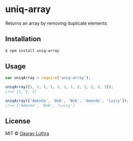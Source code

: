 # uniq-array

Returns an array by removing duplicate elements


## Installation

```sh
$ npm install uniq-array
```


## Usage

```js
var uniqArray = require('uniq-array');

uniqArray([1, 1, 1, 1, 1, 1, 1, 2, 2, 2, 3, 3]);
//=> [1, 2, 3]

uniqArray(['Amenda', 'Bob', 'Bob', 'Amenda', 'Luicy']);
//=> ['Amenda', 'Bob', 'Luicy']
```


## License

MIT © [Gaurav Luthra](luthra.zenith@gmail.com)